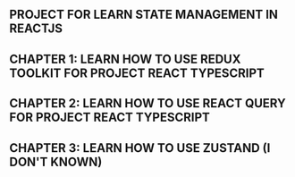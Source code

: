 ## PROJECT FOR LEARN STATE MANAGEMENT IN REACTJS

## CHAPTER 1: LEARN HOW TO USE REDUX TOOLKIT FOR PROJECT REACT TYPESCRIPT

## CHAPTER 2: LEARN HOW TO USE REACT QUERY FOR PROJECT REACT TYPESCRIPT

## CHAPTER 3: LEARN HOW TO USE ZUSTAND (I DON'T KNOWN)